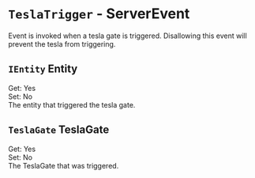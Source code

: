 # `TeslaTrigger` - ServerEvent
Event is invoked when a tesla gate is triggered. Disallowing this event will prevent the tesla from triggering.

## `IEntity` Entity
Get: Yes  
Set: No  
The entity that triggered the tesla gate.

## `TeslaGate` TeslaGate
Get: Yes  
Set: No  
The TeslaGate that was triggered.